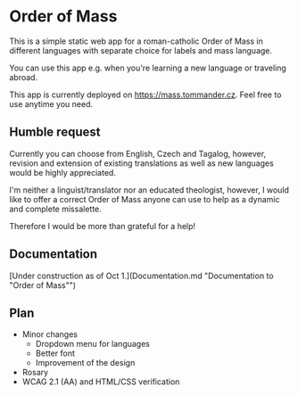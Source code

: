# Order of Mass

This is a simple static web app for a roman-catholic Order of Mass in different languages with separate choice for labels and mass language.

You can use this app e.g. when you're learning a new language or traveling abroad.

This app is currently deployed on https://mass.tommander.cz. Feel free to use anytime you need.

## Humble request

Currently you can choose from English, Czech and Tagalog, however, revision and extension of existing translations as well as new languages would be highly appreciated.

I'm neither a linguist/translator nor an educated theologist, however, I would like to offer a correct Order of Mass anyone can use to help as a dynamic and complete missalette.

Therefore I would be more than grateful for a help!

## Documentation

[Under construction as of Oct 1.](Documentation.md "Documentation to "Order of Mass"")

## Plan

 - Minor changes
   - Dropdown menu for languages
   - Better font
   - Improvement of the design
 - Rosary
 - WCAG 2.1 (AA) and HTML/CSS verification

